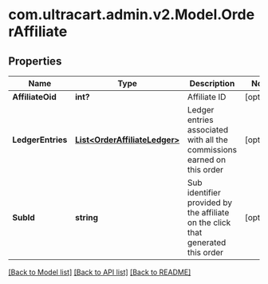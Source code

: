 # com.ultracart.admin.v2.Model.OrderAffiliate
## Properties

Name | Type | Description | Notes
------------ | ------------- | ------------- | -------------
**AffiliateOid** | **int?** | Affiliate ID | [optional] 
**LedgerEntries** | [**List&lt;OrderAffiliateLedger&gt;**](OrderAffiliateLedger.md) | Ledger entries associated with all the commissions earned on this order | [optional] 
**SubId** | **string** | Sub identifier provided by the affiliate on the click that generated this order | [optional] 

[[Back to Model list]](../README.md#documentation-for-models) [[Back to API list]](../README.md#documentation-for-api-endpoints) [[Back to README]](../README.md)

